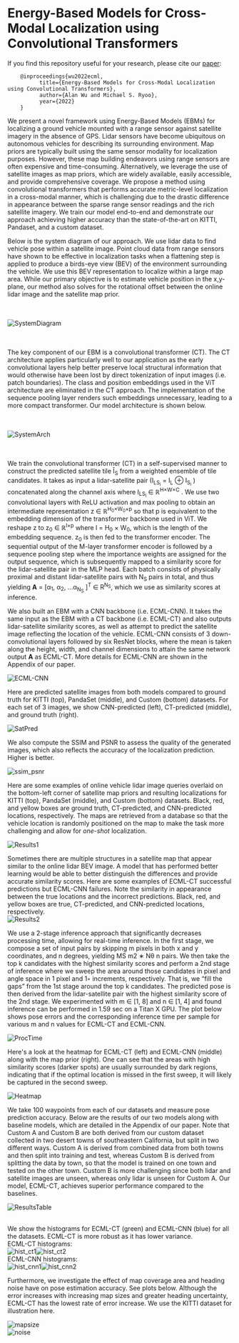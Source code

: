 # Energy-Based Models for Cross-Modal Localization using Convolutional Transformers

If you find this repository useful for your research, please cite our [paper](ECML_ICRA.pdf):

        @inproceedings{wu2022ecml,
              title={Energy-Based Models for Cross-Modal Localization using Convolutional Transformers},
              author={Alan Wu and Michael S. Ryoo},
              year={2022}
        }
        
We present a novel framework using Energy-Based Models (EBMs) for localizing a ground vehicle mounted with a range sensor against satellite imagery in the absence of GPS. Lidar sensors have become ubiquitous on autonomous vehicles for describing its surrounding environment. Map priors are typically built using the same sensor modality for localization purposes. However, these map building endeavors using range sensors are often expensive and time-consuming. Alternatively, we leverage the use of satellite images as map priors, which are widely available, easily accessible, and provide comprehensive coverage. We propose a method using convolutional transformers that performs accurate metric-level localization in a cross-modal manner, which is challenging due to the drastic difference in appearance between the sparse range sensor readings and the rich satellite imagery. We train our model end-to-end and demonstrate our approach achieving higher accuracy than the state-of-the-art on KITTI, Pandaset, and a custom dataset.

Below is the system diagram of our approach. We use lidar data to find vehicle pose within a satellite image. Point cloud data from range sensors have shown to be
effective in localization tasks when a flattening step is applied to produce a birds-eye view (BEV) of the environment surrounding the vehicle. We use this BEV representation to localize within a large map area. While our primary objective is to estimate vehicle position in the x,y-plane, our method also solves for the rotational offset between the online lidar image and the satellite map prior.<br/><br/><br/>

![SystemDiagram](/figures/SystemDiagram_smallest.png)<br/><br/><br/>

The key component of our EBM is a convolutional transformer (CT). The CT architecture applies particularly well to our application as the early convolutional
layers help better preserve local structural information that would otherwise have been lost by direct tokenization of input images (i.e. patch boundaries). The class and position embeddings used in the ViT architecture are eliminated in the CT approach. The implementation of the sequence pooling layer renders such embeddings unnecessary, leading to a more compact transformer. Our model architecture is shown below.<br/><br/><br/>

![SystemArch](/figures/CLECT.png)<br/><br/><br/>

We train the convolutional transformer (CT) in a self-supervised manner to construct the predicted satellite tile &Icirc;<sub>S</sub> from a weighted ensemble of tile candidates. It takes as input a lidar-satellite pair (I<sub>LS<sub>i</sub></sub> = I<sub>L</sub> ⊕ I<sub>S<sub>i</sub></sub> ) concatenated along the channel axis where I<sub>LS<sub>i</sub></sub> ∈ &reals;<sup>H×W×C</sup> . We use two convolutional layers with ReLU activation and max pooling to obtain an intermediate representation z ∈ &reals;<sup>H<sub>0</sub>×W<sub>0</sub>×p</sup> so that p is equivalent to the embedding dimension of the transformer backbone used in ViT. We reshape z to z<sub>0</sub> ∈ &reals;<sup>l×p</sup> where l = H<sub>0</sub> × W<sub>0</sub>, which is the length of the embedding sequence. z<sub>0</sub> is then fed to the transformer encoder. The sequential output of the M-layer transformer encoder is followed by a sequence pooling step where the importance weights are assigned for the output sequence, which is subsequently mapped to a similarity score for the lidar-satellite pair in the MLP head. Each batch consists of physically proximal and distant lidar-satellite pairs with N<sub>S</sub> pairs in total, and thus yielding <b>A</b> = [α<sub>1</sub>, α<sub>2</sub>, ...α<sub>N<sub>S</sub></sub> ]<sup>T</sup> ∈ R<sup>N<sub>S</sub></sup>, which we use as similarity scores at inference.

We also built an EBM with a CNN backbone (i.e. ECML-CNN). It takes the same input as the EBM with a CT backbone (i.e. ECML-CT) and also outputs lidar-satellite similarity scores, as well as attempt to predict the satellite image reflecting the location of the vehicle. ECML-CNN consists of 3 down-convolutional layers followed by six ResNet blocks, where the mean is taken along the height, width, and channel dimensions to attain the same network output <b>A</b> as ECML-CT. More details for ECML-CNN are shown in the Appendix of our paper. 

![ECML-CNN](/figures/ECML.png)

Here are predicted satellite images from both models compared to ground truth for KITTI (top), PandaSet (middle), and Custom (bottom) datasets. For each set of 3 images, we show CNN-predicted (left), CT-predicted (middle), and ground truth (right).

![SatPred](/figures/sat_pred.png)

We also compute the SSIM and PSNR to assess the quality of the generated images, which also reflects the accuracy of the localization prediction.  Higher is better.

![ssim_psnr](/figures/ssim_psnr.png)

Here are some examples of online vehicle lidar image queries overlaid on the bottom-left corner of satellite map priors and resulting localizations for KITTI (top), PandaSet (middle), and Custom (bottom) datasets. Black, red, and yellow boxes are ground truth, CT-predicted, and CNN-predicted locations, respectively. The maps are retrieved from a database so that the vehicle location is randomly positioned on the map to make the task more challenging and allow for _one-shot_ localization. </br>

![Results1](/figures/loc1.png)</br>

Sometimes there are multiple structures in a satellite map that appear similar to the online lidar BEV image. A model that has performed better learning would be able to better distinguish the differences and provide accurate similarity scores. Here are some examples of ECML-CT successful predictions but ECML-CNN failures. Note the similarity in appearance between the true locations and the incorrect predictions. Black, red, and yellow boxes are true, CT-predicted, and CNN-predicted locations, respectively. </br>
![Results2](/figures/loc2.png)</br>

We use a 2-stage inference approach that significantly decreases processing time, allowing for real-time inference. In the first stage, we compose a set of input
pairs by skipping m pixels in both x and y coordinates, and n degrees, yielding MS m2 ∗ Nθ n pairs. We then take the top k candidates with the highest similarity scores and perform a 2nd stage of inference where we sweep the area around those candidates in pixel and angle space in 1 pixel and 1◦ increments, respectively. That is, we “fill the gaps” from the 1st stage around the top k candidates. The predicted pose is then derived from the lidar-satellite pair with the highest similarity score of the 2nd stage. We experimented with m ∈ [1, 8] and n ∈ [1, 4] and found inference can be performed in 1.59 sec on a Titan X GPU. The plot below shows pose errors and the corresponding inference time per sample for various m and n values for ECML-CT and ECML-CNN.

![ProcTime](/figures/accuracy_vs_time_combined.png)

Here's a look at the heatmap for ECML-CT (left) and ECML-CNN (middle) along with the map prior (right). One can see that the areas with high similarity scores (darker spots) are usually surrounded by dark regions, indicating that if the optimal location is missed in the first sweep, it will likely be captured in the second sweep.

![Heatmap](/figures/heatmap.png)

We take 100 waypoints from each of our datasets and measure pose prediction accuracy. Below are the results of our two models along with baseline models, which are detailed in the Appendix of our paper. Note that Custom A and Custom B are both derived from our custom dataset collected in two desert towns of southeastern California, but split in two different ways. Custom A is derived from combined data from both towns and then split into training and test, whereas Custom B is derived from splitting the data by town, so that the model is trained on one town and tested on the other town. Custom B is more challenging since both lidar and satellite images are unseen, whereas only lidar is unseen for Custom A. Our model, ECML-CT, achieves superior performance compared to the baselines.

![ResultsTable](/figures/results_table.png)</br></br>

We show the histograms for ECML-CT (green) and ECML-CNN (blue) for all the datasets. ECML-CT is more robust as it has lower variance. </br>
ECML-CT histograms:</br>
![hist_ct1](/figures/hist_kitti_pandaset_xf.png)![hist_ct2](/figures/hist_ntc_ntc_bycity_xf.png)</br>
ECML-CNN histograms:</br>
![hist_cnn1](/figures/hist_kitti_pandaset.png)![hist_cnn2](/figures/hist_ntc_ntc_bycity.png)</br>

Furthermore, we investigate the effect of map coverage area and heading noise have on pose estimation accuracy. See plots below. Although the error increases with increasing map sizes and greater heading uncertainty, ECML-CT has the lowest rate of error increase. We use the KITTI dataset for illustration here.

![mapsize](/figures/accuracy_vs_mapsize_xf.png)</br>
![noise](/figures/accuracy_vs_noise_xf.png)</br>



